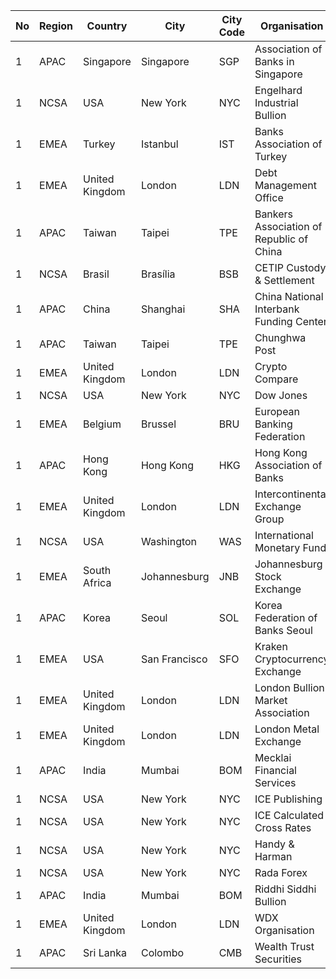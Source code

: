 | No | Region | Country | City | City Code | Organisation | Organisation Code |
| -- | -- | -- | -- | -- | -- | -- |
| 1 | APAC | Singapore | Singapore | SGP | Association of Banks in Singapore | ABS |
| 1 | NCSA | USA | New York | NYC | Engelhard Industrial Bullion | BASF |
| 1 | EMEA | Turkey | Istanbul | IST | Banks Association of Turkey | BAT |
| 1 | EMEA | United Kingdom | London | LDN | Debt Management Office | BDLv
| 1 | APAC | Taiwan | Taipei | TPE | Bankers Association of Republic of China | BRC |
| 1 | NCSA | Brasil | Brasília | BSB | CETIP Custody & Settlement | CET |
| 1 | APAC | China | Shanghai | SHA | China National Interbank Funding Center | CNI |
| 1 | APAC | Taiwan | Taipei | TPE | Chunghwa Post | CPT |
| 1 | EMEA | United Kingdom | London | LDN | Crypto Compare | CTC |
| 1 | NCSA | USA | New York | NYC | Dow Jones | DJ |
| 1 | EMEA | Belgium | Brussel | BRU | European Banking Federation | FBE |
| 1 | APAC | Hong Kong | Hong Kong | HKG | Hong Kong Association of Banks | HKAB |
| 1 | EMEA | United Kingdom | London | LDN | Intercontinental Exchange Group | ICE |
| 1 | NCSA | USA | Washington | WAS | International Monetary Fund | IMFD |
| 1 | EMEA | South Africa | Johannesburg | JNB | Johannesburg Stock Exchange | JSE |
| 1 | APAC | Korea | Seoul | SOL | Korea Federation of Banks Seoul | KFB |
| 1 | EMEA | USA | San Francisco | SFO | Kraken Cryptocurrency Exchange  | KKN |
| 1 | EMEA | United Kingdom | London | LDN | London Bullion Market Association | LBM |
| 1 | EMEA | United Kingdom | London | LDN | London Metal Exchange | LME |
| 1 | APAC | India | Mumbai | BOM | Mecklai Financial Services | MEC |
| 1 | NCSA | USA | New York | NYC | ICE Publishing | OTCD |
| 1 | NCSA | USA | New York | NYC | ICE Calculated Cross Rates | OTCX |
| 1 | NCSA | USA | New York | NYC | Handy & Harman | PMS |
| 1 | NCSA | USA | New York | NYC | Rada Forex | RADA |
| 1 | APAC | India | Mumbai | BOM | Riddhi Siddhi Bullion | RSBL |
| 1 | EMEA | United Kingdom | London | LDN | WDX Organisation | WDX |
| 1 | APAC | Sri Lanka | Colombo | CMB | Wealth Trust Securities | WTEY |
